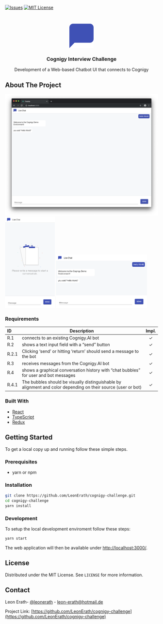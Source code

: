[![Issues][issues-shield]][issues-url]
[![MIT License][license-shield]][license-url]

<br />
<p align="center">
  <a href="https://github.com/LeonErath/cognigy-challenge">
    <img src="public/logo.svg" alt="Logo" width="80" height="80">
  </a>

  <h3 align="center">Cognigy Interview Challenge</h3>

  <p align="center">
    Development of a Web-based Chatbot UI that connects to Cognigy
  </p>
</p>

<!-- ABOUT THE PROJECT -->

## About The Project

<img src="images/screenshot_web.png" alt="Screenshot">
<img src="images/screenshot_handy_vertical.png" alt="Screenshot" height="300">
<img src="images/screenshot_handy_horizontal.png" alt="Screenshot" width="300">

### Requirements 

| ID    | Description                                                  | Impl. |
| :---- | ------------------------------------------------------------ | :---: |
| R.1   | connects to an existing Cognigy.AI bot                       |   ✓   |
| R.2   | shows a text input field with a “send” button                |   ✓   |
| R.2.1 | Clicking ‘send’ or hitting ‘return’ should send a message to the bot |   ✓   |
| R.3   | receives messages from the Cognigy.AI bot                    |   ✓   |
| R.4   | shows a graphical conversation history with “chat bubbles” for user and bot messages |   ✓   |
| R.4.1 | The bubbles should be visually distinguishable by alignment and color depending on their source (user or bot) |   ✓   |



### Built With

- [React](https://reactjs.org)
- [TypeScript](https://www.typescriptlang.org)
- [Redux](https://redux.js.org)

<!-- GETTING STARTED -->

## Getting Started

To get a local copy up and running follow these simple steps.

### Prerequisites

- yarn or npm

### Installation

```sh
git clone https://github.com/LeonErath/cognigy-challenge.git
cd cognigy-challenge
yarn install
```

### Development

To setup the local development enviroment follow these steps:

```sh
yarn start
```

The web application will then be available under [http://localhost:3000/](http://localhost:3000/).

<!-- LICENSE -->

## License

Distributed under the MIT License. See `LICENSE` for more information.

<!-- CONTACT -->

## Contact

Leon Erath- [@leonerath](https://twitter.com/leonerath) - leon-erath@hotmail.de

Project Link: [https://github.com/LeonErath/cognigy-challenge](https://github.com/LeonErath/cognigy-challenge)

[issues-shield]: https://img.shields.io/github/issues/LeonErath/cognigy-challenge?style=flat-square
[issues-url]: https://github.com/LeonErath/cognigy-challenge/issues
[license-shield]: https://img.shields.io/github/license/LeonErath/cognigy-challenge?style=flat-square
[license-url]: https://github.com/LeonErath/cognigy-challenge/blob/master/LICENSE
[product-screenshot]: images/screenshot.png
